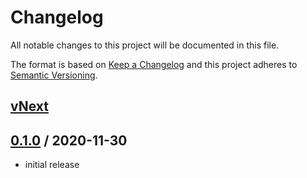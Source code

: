 # Changelog
All notable changes to this project will be documented in this file.

The format is based on [Keep a Changelog](http://keepachangelog.com/en/1.0.0/)
and this project adheres to [Semantic Versioning](http://semver.org/spec/v2.0.0.html).

## [vNext]

## [0.1.0] / 2020-11-30
- initial release

[vNext]: https://github.com/sebfischer83/Fluxor.Extensions.StoreLogger/compare/0.1.0...HEAD
[0.1.0]: https://github.com/sebfischer83/Fluxor.Extensions.StoreLogger/tree/0.1.0

